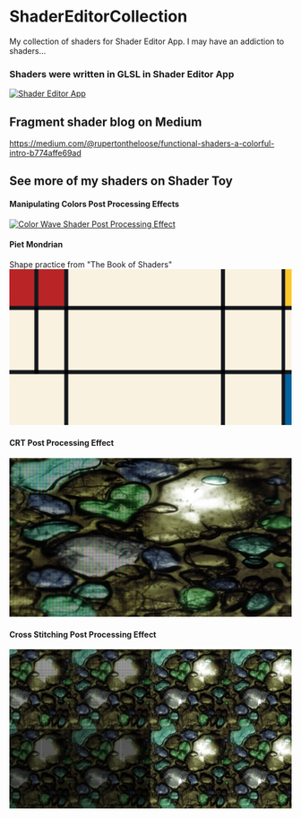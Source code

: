 # ShaderEditorCollection
My collection of shaders for Shader Editor App. I may have an addiction to shaders...

### Shaders were written in GLSL in Shader Editor App
[![Shader Editor App](https://github.com/markusfisch/ShaderEditor/blob/master/app/src/debug/res/mipmap-hdpi/ic_launcher.png?raw=true)](https://play.google.com/store/apps/details?id=de.markusfisch.android.shadereditor&hl=en_US "Shader Editor")

## Fragment shader blog on Medium
https://medium.com/@rupertontheloose/functional-shaders-a-colorful-intro-b774affe69ad

## See more of my shaders on Shader Toy

#### Manipulating Colors Post Processing Effects
[![Color Wave Shader Post Processing Effect](/images/colorwave.png)](https://www.shadertoy.com/view/Wlt3zS "Color wave")

#### Piet Mondrian
Shape practice from "The Book of Shaders"
[![Piet Mondrian](/images/piet%20mondrian.png)](https://www.shadertoy.com/view/tsy3Rh "Piet Mondrian")

#### CRT Post Processing Effect
[![CRT Post Processing Effect](/images/CRT.png)](https://www.shadertoy.com/view/WsGfWR "CRT Effect")

#### Cross Stitching Post Processing Effect
[![Cross Stitching Post Processing Effect](/images/crossstitchingeffect.png)](https://www.shadertoy.com/view/WdyBDh "Cross Stitching Effect")

